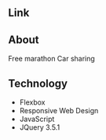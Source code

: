 ## Link



## About
Free marathon
Car sharing

## Technology

- Flexbox
- Responsive Web Design
- JavaScript
- JQuery 3.5.1
